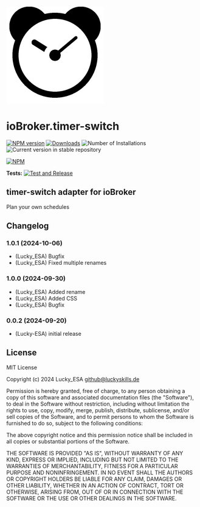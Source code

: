 ![Logo](admin/timer-switch.png)

# ioBroker.timer-switch

[![NPM version](https://img.shields.io/npm/v/iobroker.timer-switch.svg)](https://www.npmjs.com/package/iobroker.timer-switch)
[![Downloads](https://img.shields.io/npm/dm/iobroker.timer-switch.svg)](https://www.npmjs.com/package/iobroker.timer-switch)
![Number of Installations](https://iobroker.live/badges/timer-switch-installed.svg)
![Current version in stable repository](https://iobroker.live/badges/timer-switch-stable.svg)

[![NPM](https://nodei.co/npm/iobroker.timer-switch.png?downloads=true)](https://nodei.co/npm/iobroker.timer-switch/)

**Tests:**
[![Test and Release](https://github.com/Lucky-ESA/ioBroker.timer-switch/actions/workflows/test-and-release.yml/badge.svg)](https://github.com/Lucky-ESA/ioBroker.timer-switch/actions/workflows/test-and-release.yml)

## timer-switch adapter for ioBroker

Plan your own schedules

## Changelog

<!--
    Placeholder for the next version (at the beginning of the line):
    ### **WORK IN PROGRESS**
-->
### 1.0.1 (2024-10-06)

-   (Lucky_ESA) Bugfix
-   (Lucky_ESA) Fixed multiple renames

### 1.0.0 (2024-09-30)

-   (Lucky_ESA) Added rename
-   (Lucky_ESA) Added CSS
-   (Lucky_ESA) Bugfix

### 0.0.2 (2024-09-20)

-   (Lucky-ESA) initial release

## License

MIT License

Copyright (c) 2024 Lucky_ESA <github@luckyskills.de>

Permission is hereby granted, free of charge, to any person obtaining a copy
of this software and associated documentation files (the "Software"), to deal
in the Software without restriction, including without limitation the rights
to use, copy, modify, merge, publish, distribute, sublicense, and/or sell
copies of the Software, and to permit persons to whom the Software is
furnished to do so, subject to the following conditions:

The above copyright notice and this permission notice shall be included in all
copies or substantial portions of the Software.

THE SOFTWARE IS PROVIDED "AS IS", WITHOUT WARRANTY OF ANY KIND, EXPRESS OR
IMPLIED, INCLUDING BUT NOT LIMITED TO THE WARRANTIES OF MERCHANTABILITY,
FITNESS FOR A PARTICULAR PURPOSE AND NONINFRINGEMENT. IN NO EVENT SHALL THE
AUTHORS OR COPYRIGHT HOLDERS BE LIABLE FOR ANY CLAIM, DAMAGES OR OTHER
LIABILITY, WHETHER IN AN ACTION OF CONTRACT, TORT OR OTHERWISE, ARISING FROM,
OUT OF OR IN CONNECTION WITH THE SOFTWARE OR THE USE OR OTHER DEALINGS IN THE
SOFTWARE.
